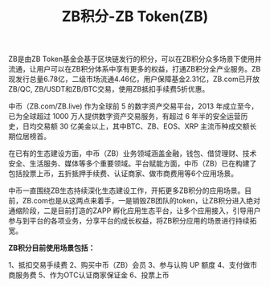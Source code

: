 ﻿---
weight: 
title: "ZB积分-ZB Token(ZB)"
description: "ZB是由ZB Token基金会基于区块链发行的积分，可以在ZB积分众多场景下使用并流通，让用户可以在ZB积分体系中享有更多的权益，打通ZB积分全产业服务。ZB现发行总量6.78亿，二级市场流通4.46亿，用户保障基金2.31亿，ZB.com已开放ZB/QC, ZB/USDT和ZB/BTC交易，使用ZB抵扣手续费5折优惠。"
ddate: 2022-07-13T21:57:40+08:00
lastmod: 2022-07-13T16:45:40+08:00
draft: false
authors: ["yangsi"]
featuredImage: "zbjifen-zb-tokenzb.webp"
link: "https://www.zb.com/en/    https://www.bibiqing.com/coindetails/zb"
tags: ["数字代币","ZB积分-ZB Token(ZB)"]
categories: ["navigation"]
navigation: ["数字代币"]
lightgallery: true
toc: true
pinned: false
recommend: false
recommend1: false
---
ZB是由ZB Token基金会基于区块链发行的积分，可以在ZB积分众多场景下使用并流通，让用户可以在ZB积分体系中享有更多的权益，打通ZB积分全产业服务。ZB现发行总量6.78亿，二级市场流通4.46亿，用户保障基金2.31亿，ZB.com已开放ZB/QC, ZB/USDT和ZB/BTC交易，使用ZB抵扣手续费5折优惠。

中币（ZB.com/ZB.live) 作为全球前 5 的数字资产交易平台，2013 年成立至今，已为全球超过 1000 万人提供数字资产交易服务，有超过 6 年半的安全运营历史，日均交易额 30 亿美金以上，其中BTC、ZB、EOS、XRP 主流币种成交额长期位居榜首。

在已有的生态建设方面，中币（ZB）业务领域涵盖金融，钱包、借贷理财、技术安全、生活服务、媒体等多个重要领域。平台赋能方面，中币（ZB）已在构建了包括投票上币，五折抵押手续费、认证商家、做市商费用等6个应用场景。

中币一直围绕ZB生态持续深化生态建设工作，开拓更多ZB积分的应用场景。目前，ZB.com也是从这两点来着手，一是销毁ZB团队的token，让ZB积分进入绝对通缩阶段，二是目前打造的ZAPP 孵化应用生态平台，让多个应用接入，引导用户参与到平台的各项业务，分享平台的成长权益，将ZB积分应用的场景进行持续拓宽。

**ZB积分目前使用场景包括：**

1、抵扣交易手续费
2、购买中币（ZB）会员
3、参与认购 UP 额度
4、支付做市商服务费
5、作为OTC认证商家保证金
6、投票上币